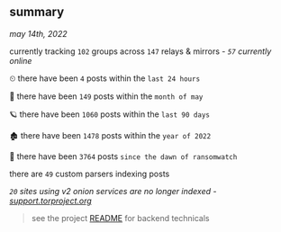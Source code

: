
## summary
_may 14th, 2022_

currently tracking `102` groups across `147` relays & mirrors - _`57` currently online_

⏲ there have been `4` posts within the `last 24 hours`

🦈 there have been `149` posts within the `month of may`

🪐 there have been `1060` posts within the `last 90 days`

🏚 there have been `1478` posts within the `year of 2022`

🦕 there have been `3764` posts `since the dawn of ransomwatch`

there are `49` custom parsers indexing posts

_`20` sites using v2 onion services are no longer indexed - [support.torproject.org](https://support.torproject.org/onionservices/v2-deprecation/)_

> see the project [README](https://github.com/thetanz/ransomwatch#ransomwatch--) for backend technicals
